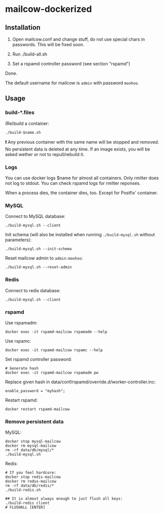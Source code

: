 # mailcow-dockerized

## Installation

1. Open mailcow.conf and change stuff, do not use special chars in passwords. This will be fixed soon.

2. Run ./build-all.sh

3. Set a rspamd controller password (see section "rspamd")

Done.

The default username for mailcow is `admin` with password `moohoo`.

## Usage
### build-*.files

(Re)build a container:
```
./build-$name.sh 
```

**:exclamation:** Any previous container with the same name will be stopped and removed.
No persistent data is deleted at any time.
If an image exists, you will be asked wether or not to repull/rebuild it.

### Logs

You can use docker logs $name for almost all containers. Only rmilter does not log to stdout. You can check rspamd logs for rmilter reponses.

When a process dies, the container dies, too. Except for Postfix' container.

### MySQL

Connect to MySQL database:
```
./build-mysql.sh --client
```

Init schema (will also be installed when running `./build-mysql.sh` without parameters):
```
./build-mysql.sh --init-schema
```

Reset mailcow admin to `admin:moohoo`:
```
./build-mysql.sh --reset-admin
```

### Redis

Connect to redis database:
```
./build-mysql.sh --client
```

### rspamd

Use rspamadm:
```
docker exec -it rspamd-mailcow rspamadm --help
```

Use rspamc:
```
docker exec -it rspamd-mailcow rspamc --help
```

Set rspamd controller password:
```
# Generate hash
docker exec -it rspamd-mailcow rspamadm pw
```

Replace given hash in data/conf/rspamd/override.d/worker-controller.inc:
```
enable_password = "myhash";
```

Restart rspamd:
```
docker restart rspamd-mailcow
```

### Remove persistent data

MySQL:

```
docker stop mysql-mailcow
docker rm mysql-mailcow
rm -rf data/db/mysql/*
./build-mysql.sh
```

Redis:

```
# If you feel hardcore:
docker stop redis-mailcow
docker rm redus-mailcow
rm -rf data/db/redis/*
./build-redis.sh

## It is almost always enough to just flush all keys:
./build-redis client
# FLUSHALL [ENTER]
```
